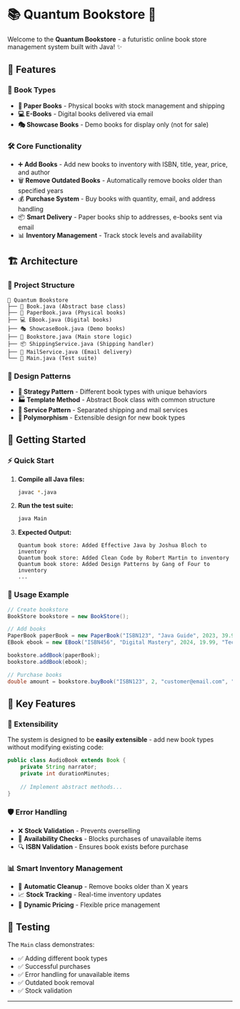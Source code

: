 # 📚 Quantum Bookstore 🚀

Welcome to the **Quantum Bookstore** - a futuristic online book store management system built with Java! ✨

## 🌟 Features

### 📖 Book Types
- **📄 Paper Books** - Physical books with stock management and shipping
- **💻 E-Books** - Digital books delivered via email
- **🎭 Showcase Books** - Demo books for display only (not for sale)

### 🛠️ Core Functionality
- ➕ **Add Books** - Add new books to inventory with ISBN, title, year, price, and author
- 🗑️ **Remove Outdated Books** - Automatically remove books older than specified years
- 💰 **Purchase System** - Buy books with quantity, email, and address handling
- 📦 **Smart Delivery** - Paper books ship to addresses, e-books sent via email
- 📊 **Inventory Management** - Track stock levels and availability

## 🏗️ Architecture

### 📁 Project Structure
```
📂 Quantum Bookstore
├── 📄 Book.java (Abstract base class)
├── 📄 PaperBook.java (Physical books)
├── 💻 EBook.java (Digital books)
├── 🎭 ShowcaseBook.java (Demo books)
├── 🏪 Bookstore.java (Main store logic)
├── 📦 ShippingService.java (Shipping handler)
├── 📧 MailService.java (Email delivery)
└── 🧪 Main.java (Test suite)
```

### 🔧 Design Patterns
- **🎯 Strategy Pattern** - Different book types with unique behaviors
- **🏭 Template Method** - Abstract Book class with common structure
- **🔌 Service Pattern** - Separated shipping and mail services
- **🎨 Polymorphism** - Extensible design for new book types

## 🚀 Getting Started

### ⚡ Quick Start
1. **Compile all Java files:**
   ```bash
   javac *.java
   ```

2. **Run the test suite:**
   ```bash
   java Main
   ```

3. **Expected Output:**
   ```
   Quantum book store: Added Effective Java by Joshua Bloch to inventory
   Quantum book store: Added Clean Code by Robert Martin to inventory
   Quantum book store: Added Design Patterns by Gang of Four to inventory
   ...
   ```

### 📝 Usage Example
```java
// Create bookstore
BookStore bookstore = new BookStore();

// Add books
PaperBook paperBook = new PaperBook("ISBN123", "Java Guide", 2023, 39.99, "Author Name", 50);
EBook ebook = new EBook("ISBN456", "Digital Mastery", 2024, 19.99, "Tech Expert", "PDF");

bookstore.addBook(paperBook);
bookstore.addBook(ebook);

// Purchase books
double amount = bookstore.buyBook("ISBN123", 2, "customer@email.com", "123 Main St");
```

## 🎯 Key Features

### 🔄 Extensibility
The system is designed to be **easily extensible** - add new book types without modifying existing code:

```java
public class AudioBook extends Book {
    private String narrator;
    private int durationMinutes;
    
    // Implement abstract methods...
}
```

### 🛡️ Error Handling
- ❌ **Stock Validation** - Prevents overselling
- 🚫 **Availability Checks** - Blocks purchases of unavailable items
- 🔍 **ISBN Validation** - Ensures book exists before purchase

### 📊 Smart Inventory Management
- 📅 **Automatic Cleanup** - Remove books older than X years
- 📈 **Stock Tracking** - Real-time inventory updates
- 🔄 **Dynamic Pricing** - Flexible price management

## 🧪 Testing

The `Main` class demonstrates:
- ✅ Adding different book types
- ✅ Successful purchases
- ✅ Error handling for unavailable items
- ✅ Outdated book removal
- ✅ Stock validation

---
